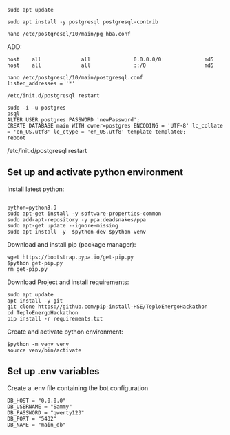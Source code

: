 ```
sudo apt update
```

```
sudo apt install -y postgresql postgresql-contrib
```

```
nano /etc/postgresql/10/main/pg_hba.conf
```
ADD:
```
host    all             all              0.0.0.0/0              md5
host    all             all              ::/0                   md5
```

<!-- 
or maybe:
host all all 0.0.0.0/0 md5 -->

```
nano /etc/postgresql/10/main/postgresql.conf
listen_addresses = '*'
```

`/etc/init.d/postgresql restart`

```
sudo -i -u postgres
psql
ALTER USER postgres PASSWORD 'newPassword'; 
CREATE DATABASE main WITH owner=postgres ENCODING = 'UTF-8' lc_collate = 'en_US.utf8' lc_ctype = 'en_US.utf8' template template0;
reboot
```


<!-- sudo -i -u postgres -->

<!-- createuser --interactive -->

<!-- createdb admin -->
<!-- # reopen -->

<!-- passwd postgres -->

/etc/init.d/postgresql restart

## Set up and activate python environment

Install latest python:
```

python=python3.9
sudo apt-get install -y software-properties-common
sudo add-apt-repository -y ppa:deadsnakes/ppa
sudo apt-get update --ignore-missing
sudo apt install -y  $python-dev $python-venv
```

Download and install pip (package manager):
```
wget https://bootstrap.pypa.io/get-pip.py
$python get-pip.py
rm get-pip.py
```

Download Project and install requirements:
```
sudo apt update
apt install -y git
git clone https://github.com/pip-install-HSE/TeploEnergoHackathon
cd TeploEnergoHackathon
pip install -r requirements.txt
``` 

Create and activate python environment:
```
$python -m venv venv
source venv/bin/activate
```

## Set up .env variables

Сreate a .env file containing the bot configuration
```..env
DB_HOST = "0.0.0.0"
DB_USERNAME = "Sammy"
DB_PASSWORD = "qwerty123"
DB_PORT = "5432"
DB_NAME = "main_db"
```



